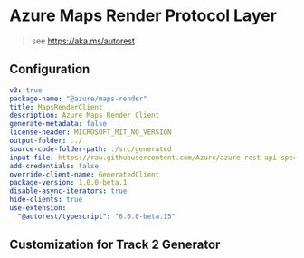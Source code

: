 # Azure Maps Render Protocol Layer

> see https://aka.ms/autorest

## Configuration

```yaml
v3: true
package-name: "@azure/maps-render"
title: MapsRenderClient
description: Azure Maps Render Client
generate-metadata: false
license-header: MICROSOFT_MIT_NO_VERSION
output-folder: ../
source-code-folder-path: ./src/generated
input-file: https://raw.githubusercontent.com/Azure/azure-rest-api-specs/main/specification/maps/data-plane/Render/preview/2.1/render.json
add-credentials: false
override-client-name: GeneratedClient
package-version: 1.0.0-beta.1
disable-async-iterators: true
hide-clients: true
use-extension:
  "@autorest/typescript": "6.0.0-beta.15"
```

## Customization for Track 2 Generator
